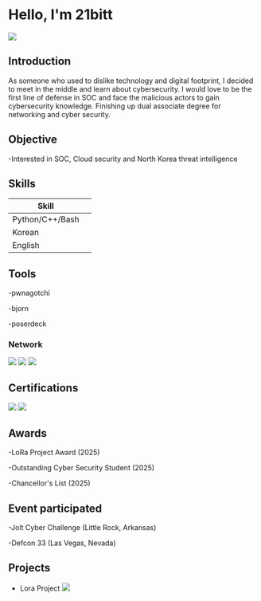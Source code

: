 # Hello, I'm 21bitt
<a href="https://linkedin.com/in/hanbit-eric-lee-822a24346"><img src="https://img.shields.io/badge/-LinkedIn-0072b1?&style=for-the-badge&logo=linkedin&logoColor=white" /></a>

## Introduction

As someone who used to dislike technology and digital footprint, I decided to meet in the middle and learn about cybersecurity. I would love to be the first line of defense in SOC and face the malicious actors to gain cybersecurity knowledge. Finishing up dual associate degree for networking and cyber security. 

## Objective
-Interested in SOC, Cloud security and North Korea threat intelligence



## Skills


| Skill                                         |                            |
|-----------------------------------------------|----------------------------|
| Python/C++/Bash                               |                            |
| Korean                                        |                            |
| English                                       |                            |


## Tools
-pwnagotchi

-bjorn

-poserdeck

### Network
<div>
    <img src="https://img.shields.io/badge/-Wireshark-1679A7?&style=for-the-badge&logo=Wireshark&logoColor=white" />
    <img src="https://img.shields.io/badge/-Pwnagotchi-EF3B2D?&style=for-the-badge&logo=Pwnagotchi&logoColor=white" />
    <img src="https://img.shields.io/badge/-Bjorn-777BB4?&style=for-the-badge&logo=Bjorn&logoColor=white" />
</div>


## Certifications

<div>
<img src="https://img.shields.io/badge/-Security%2B-FF0000?&style=for-the-badge&logo=CompTIA&logoColor=white" />
<img src="https://img.shields.io/badge/-A%2B-4D4D4D?&style=for-the-badge&logo=CompTIA&logoColor=white" />

</div>

## Awards
-LoRa Project Award (2025)

-Outstanding Cyber Security Student (2025)

-Chancellor's List (2025)

## Event participated
-Jolt Cyber Challenge (Little Rock, Arkansas)

-Defcon 33 (Las Vegas, Nevada)

## Projects
- Lora Project <a href="https://mesh.uaptcstudents.com"><img src="https://img.shields.io/badge/-LoRa-0072b1?&style=for-the-badge&logo=Lora&logoColor=white" /></a>
